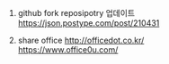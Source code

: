1. github fork reposipotry 업데이트  
https://json.postype.com/post/210431

2. share office
http://officedot.co.kr/  
https://www.office0u.com/  

